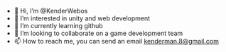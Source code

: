 - 👋 Hi, I’m @KenderWebos
- 👀 I’m interested in unity and web development
- 🌱 I’m currently learning github
- 💞️ I’m looking to collaborate on a game development team
- 📫 How to reach me, you can send an email kenderman.8@gmail.com

<!---
KenderMan/KenderMan is a ✨ special ✨ repository because its `README.md` (this file) appears on your GitHub profile.
You can click the Preview link to take a look at your changes.
--->
